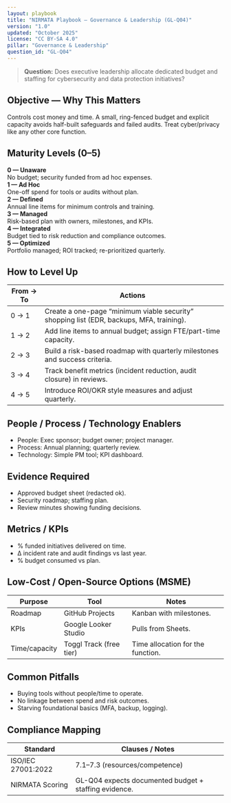 ```yaml
---
layout: playbook
title: "NIRMATA Playbook — Governance & Leadership (GL-Q04)"
version: "1.0"
updated: "October 2025"
license: "CC BY-SA 4.0"
pillar: "Governance & Leadership"
question_id: "GL-Q04"
---
```


> **Question:** Does executive leadership allocate dedicated budget and staffing for cybersecurity and data protection initiatives?

## Objective — Why This Matters
Controls cost money and time. A small, ring-fenced budget and explicit capacity avoids half-built safeguards and failed audits. Treat cyber/privacy like any other core function.

## Maturity Levels (0–5)
<div class="levels-grid">
  <div class="level level-0"><strong>0 — Unaware</strong><br>No budget; security funded from ad hoc expenses.</div>
  <div class="level level-1"><strong>1 — Ad Hoc</strong><br>One-off spend for tools or audits without plan.</div>
  <div class="level level-2"><strong>2 — Defined</strong><br>Annual line items for minimum controls and training.</div>
  <div class="level level-3"><strong>3 — Managed</strong><br>Risk-based plan with owners, milestones, and KPIs.</div>
  <div class="level level-4"><strong>4 — Integrated</strong><br>Budget tied to risk reduction and compliance outcomes.</div>
  <div class="level level-5"><strong>5 — Optimized</strong><br>Portfolio managed; ROI tracked; re-prioritized quarterly.</div>
</div>

## How to Level Up
| From → To | Actions |
|---|---|
| 0 → 1 | Create a one-page “minimum viable security” shopping list (EDR, backups, MFA, training). |
| 1 → 2 | Add line items to annual budget; assign FTE/part-time capacity. |
| 2 → 3 | Build a risk-based roadmap with quarterly milestones and success criteria. |
| 3 → 4 | Track benefit metrics (incident reduction, audit closure) in reviews. |
| 4 → 5 | Introduce ROI/OKR style measures and adjust quarterly. |

## People / Process / Technology Enablers
- People: Exec sponsor; budget owner; project manager.
- Process: Annual planning; quarterly review.
- Technology: Simple PM tool; KPI dashboard.

## Evidence Required
- Approved budget sheet (redacted ok).
- Security roadmap; staffing plan.
- Review minutes showing funding decisions.

## Metrics / KPIs
- % funded initiatives delivered on time.
- Δ incident rate and audit findings vs last year.
- % budget consumed vs plan.

## Low-Cost / Open-Source Options (MSME)
| Purpose | Tool | Notes |
|---|---|---|
| Roadmap | GitHub Projects | Kanban with milestones. |
| KPIs | Google Looker Studio | Pulls from Sheets. |
| Time/capacity | Toggl Track (free tier) | Time allocation for the function. |

## Common Pitfalls
- Buying tools without people/time to operate.
- No linkage between spend and risk outcomes.
- Starving foundational basics (MFA, backup, logging).

## Compliance Mapping
| Standard | Clauses / Notes |
|---|---|
| ISO/IEC 27001:2022 | 7.1–7.3 (resources/competence) |
| NIRMATA Scoring | GL-Q04 expects documented budget + staffing evidence.

